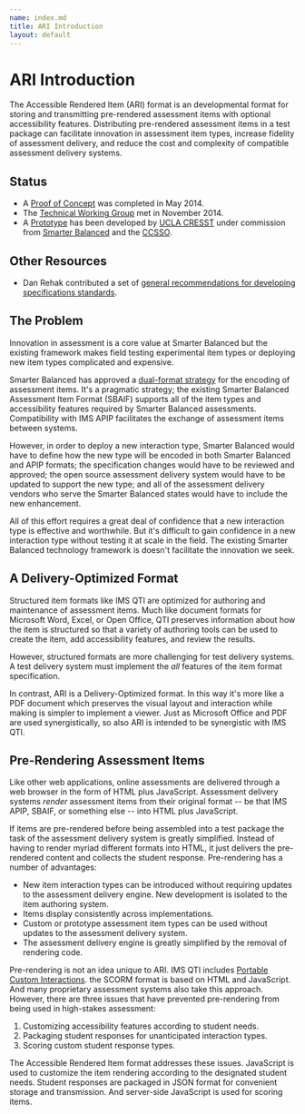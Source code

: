 ```yaml
---
name: index.md
title: ARI Introduction
layout: default
---
```


# ARI Introduction

The Accessible Rendered Item (ARI) format is an developmental format for storing and transmitting pre-rendered assessment items with optional accessibility features. Distributing pre-rendered assessment items in a test package can facilitate innovation in assessment item types, increase fidelity of assessment delivery, and reduce the cost and complexity of compatible assessment delivery systems.

## Status

 * A [Proof of Concept](ProofOfConcept) was completed in May 2014.
 * The [Technical Working Group](2014-11-13_ARI_Technical_Working_Group_Report.pdf) met in November 2014.
 * A [Prototype](Prototype) has been developed by [UCLA CRESST](http://www.cse.ucla.edu/) under commission from [Smarter Balanced](http://www.smarterbalanced.org) and the [CCSSO](http://ccsso.org/).

## Other Resources
 * Dan Rehak contributed a set of [general recommendations for developing specifications standards](DevelopingSpecificationsForTheAccessibleRenderingItemFormat.pdf).

## The Problem

Innovation in assessment is a core value at Smarter Balanced but the existing framework makes field testing experimental item types or deploying new item types complicated and expensive.

Smarter Balanced has approved a [dual-format strategy](http://www.smarterapp.org/spec/2013/11/25/specs-AssessmentItemFormatBrief.html) for the encoding of assessment items. It's a pragmatic strategy; the existing Smarter Balanced Assessment Item Format (SBAIF) supports all of the item types and accessibility features required by Smarter Balanced assessments. Compatibility with IMS APIP facilitates the exchange of assessment items between systems.

However, in order to deploy a new interaction type, Smarter Balanced would have to define how the new type will be encoded in both Smarter Balanced and APIP formats; the specification changes would have to be reviewed and approved; the open source assessment delivery system would have to be updated to support the new type; and all of the assessment delivery vendors who serve the Smarter Balanced states would have to include the new enhancement.

All of this effort requires a great deal of confidence that a new interaction type is effective and worthwhile. But it's difficult to gain confidence in a new interaction type without testing it at scale in the field. The existing Smarter Balanced technology framework is doesn't facilitate the innovation we seek.

## A Delivery-Optimized Format

Structured item formats like IMS QTI are optimized for authoring and maintenance of assessment items. Much like document formats for Microsoft Word, Excel, or Open Office, QTI preserves information about how the item is structured so that a variety of authoring tools can be used to create the item, add accessibility features, and review the results.

However, structured formats are more challenging for test delivery systems. A test delivery system must implement the *all* features of the item format specification.

In contrast, ARI is a Delivery-Optimized format. In this way it's more like  a PDF document which preserves the visual layout and interaction while making is simpler to implement a viewer. Just as Microsoft Office and PDF are used synergistically, so also ARI is intended to be synergistic with IMS QTI.

## Pre-Rendering Assessment Items

Like other web applications, online assessments are delivered through a web browser in the form of HTML plus JavaScript. Assessment delivery systems *render* assessment items from their original format -- be that IMS APIP, SBAIF, or something else -- into HTML plus JavaScript.

If items are pre-rendered before being assembled into a test package the task of the assessment delivery system is greatly simplified. Instead of having to render myriad different formats into HTML, it just delivers the pre-rendered content and collects the student response. Pre-rendering has a number of advantages:

* New item interaction types can be introduced without requiring updates to the assessment delivery engine. New development is isolated to the item authoring system.
* Items display consistently across implementations.
* Custom or prototype assessment item types can be used without updates to the assessment delivery system.
* The assessment delivery engine is greatly simplified by the removal of rendering code.

Pre-rendering is not an idea unique to ARI. IMS QTI includes [Portable Custom Interactions](http://www.imsglobal.org/assessment/interactions.html). the SCORM format is based on HTML and JavaScript. And many proprietary assessment systems also take this approach. However, there are three issues that have prevented pre-rendering from being used in high-stakes assessment:

1. Customizing accessibility features according to student needs.
2. Packaging student responses for unanticipated interaction types.
3. Scoring custom student response types.

The Accessible Rendered Item format addresses these issues. JavaScript is used to customize the item rendering according to the designated student needs. Student responses are packaged in JSON format for convenient storage and transmission. And server-side JavaScript is used for scoring items.
